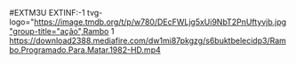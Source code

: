 #EXTM3U
EXTINF:-1 tvg-logo="https://image.tmdb.org/t/p/w780/DEcFWLjg5xUi9NbT2PnUftyvjb.jpg"group-title="ação",Rambo 1 https://download2388.mediafire.com/dw1mi87pkgzg/s6buktbelecidp3/Rambo.Programado.Para.Matar.1982-HD.mp4
